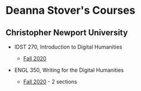 # Deanna Stover's Courses

## Christopher Newport University

* IDST 270, Introduction to Digital Humanities
  * [Fall 2020](https://deanna-stover.github.io/courses/fall2020/idst270/syllabus)
  
* ENGL 350, Writing for the Digital Humanities
  * [Fall 2020](https://deanna-stover.github.io/courses/fall2020/engl350/syllabus) - 2 sections 

